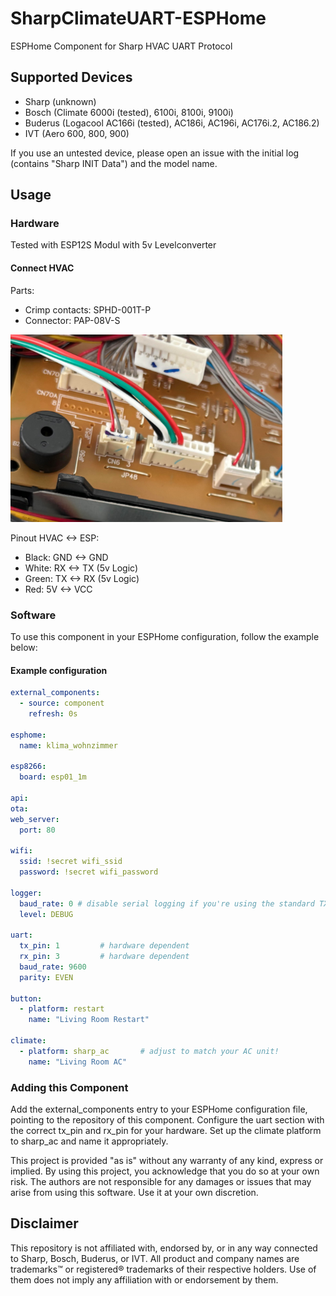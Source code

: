 # SharpClimateUART-ESPHome
ESPHome Component for Sharp HVAC UART Protocol

## Supported Devices
* Sharp (unknown)
* Bosch (Climate 6000i (tested), 6100i, 8100i, 9100i)
* Buderus (Logacool AC166i (tested), AC186i, AC196i, AC176i.2, AC186.2)
* IVT (Aero 600, 800, 900)

If you use an untested device, please open an issue with the initial log (contains "Sharp INIT Data") and the model name.

## Usage

### Hardware
Tested with ESP12S Modul with 5v Levelconverter

#### Connect HVAC 
Parts:
- Crimp contacts:   SPHD-001T-P
- Connector:        PAP-08V-S
 

![CN13a](https://github.com/sven819/SharpClimateUART-ESPHome/blob/main/docs/cn13.png?raw=true)

Pinout HVAC <-> ESP: 
 * Black: GND <-> GND
 * White: RX <-> TX (5v Logic)
 * Green: TX <-> RX (5v Logic)
 * Red:  5V <-> VCC


### Software

To use this component in your ESPHome configuration, follow the example below:

#### Example configuration

```yaml
external_components:
  - source: component
    refresh: 0s

esphome:
  name: klima_wohnzimmer

esp8266:
  board: esp01_1m  

api:
ota:
web_server:
  port: 80

wifi:
  ssid: !secret wifi_ssid
  password: !secret wifi_password

logger:
  baud_rate: 0 # disable serial logging if you're using the standard TX/RX pins for your serial peripheral
  level: DEBUG

uart:
  tx_pin: 1         # hardware dependent
  rx_pin: 3         # hardware dependent
  baud_rate: 9600
  parity: EVEN

button:
  - platform: restart
    name: "Living Room Restart"

climate:
  - platform: sharp_ac       # adjust to match your AC unit!
    name: "Living Room AC"
```

###  Adding this Component
Add the external_components entry to your ESPHome configuration file, pointing to the repository of this component.
Configure the uart section with the correct tx_pin and rx_pin for your hardware.
Set up the climate platform to sharp_ac and name it appropriately.

This project is provided "as is" without any warranty of any kind, express or implied. By using this project, you acknowledge that you do so at your own risk. The authors are not responsible for any damages or issues that may arise from using this software. Use it at your own discretion.

## Disclaimer
This repository is not affiliated with, endorsed by, or in any way connected to Sharp, Bosch, Buderus, or IVT. All product and company names are trademarks™ or registered® trademarks of their respective holders. Use of them does not imply any affiliation with or endorsement by them.
